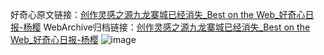 好奇心原文链接：[创作灵感之源九龙寨城已经消失_Best on the Web_好奇心日报-杨樱](https://www.qdaily.com/articles/291.html)
WebArchive归档链接：[创作灵感之源九龙寨城已经消失_Best on the Web_好奇心日报-杨樱](http://web.archive.org/web/20190623145217/https://www.qdaily.com/articles/291.html)
![image](http://ww3.sinaimg.cn/large/007d5XDply1g3v49bcxhlj30u023n4qp)